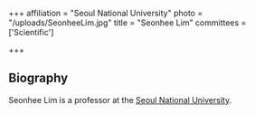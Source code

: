 +++
affiliation = "Seoul National University"
photo = "/uploads/SeonheeLim.jpg"
title = "Seonhee Lim"
committees = ['Scientific']

+++
## Biography

Seonhee Lim is a professor at the [Seoul National
University](http://www.math.snu.ac.kr/~lim/research.html).

